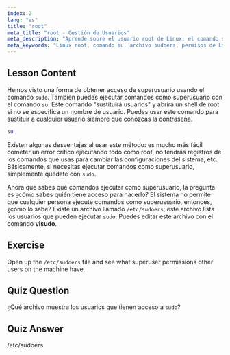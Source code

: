 ```yaml
---
index: 2
lang: "es"
title: "root"
meta_title: "root - Gestión de Usuarios"
meta_description: "Aprende sobre el usuario root de Linux, el comando su y el archivo /etc/sudoers. Comprende el acceso y los permisos de superusuario en Linux con esta guía para principiantes."
meta_keywords: "Linux root, comando su, archivo sudoers, permisos de Linux, superusuario, tutorial de Linux, guía para principiantes"
---
```


## Lesson Content

Hemos visto una forma de obtener acceso de superusuario usando el comando `sudo`. También puedes ejecutar comandos como superusuario con el comando `su`. Este comando "sustituirá usuarios" y abrirá un shell de root si no se especifica un nombre de usuario. Puedes usar este comando para sustituir a cualquier usuario siempre que conozcas la contraseña.

```bash
su
```

Existen algunas desventajas al usar este método: es mucho más fácil cometer un error crítico ejecutando todo como root, no tendrás registros de los comandos que usas para cambiar las configuraciones del sistema, etc. Básicamente, si necesitas ejecutar comandos como superusuario, simplemente quédate con `sudo`.

Ahora que sabes qué comandos ejecutar como superusuario, la pregunta es ¿cómo sabes quién tiene acceso para hacerlo? El sistema no permite que cualquier persona ejecute comandos como superusuario, entonces, ¿cómo lo sabe? Existe un archivo llamado `/etc/sudoers`; este archivo lista los usuarios que pueden ejecutar `sudo`. Puedes editar este archivo con el comando **visudo**.

## Exercise

Open up the `/etc/sudoers` file and see what superuser permissions other users on the machine have.

## Quiz Question

¿Qué archivo muestra los usuarios que tienen acceso a `sudo`?

## Quiz Answer

/etc/sudoers
